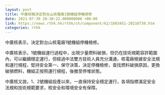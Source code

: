 ```yaml
---
layout: post
title: 中廣核稱決定對台山核電廠1號機組停機檢修
date: 2021-07-30 20:30:22.000000000 +08:00
link: https://news.rthk.hk/rthk/ch/component/k2/1603451-20210730.htm
categories: rthk
---
```


中廣核表示，決定對台山核電廠1號機組停機檢修。

中廣核表示，1號機組運行過程中，出現少量燃料破損，但仍在技術規範容許範圍內，可以繼續穩定運行，但經過中法雙方技術人員充分溝通，核電廠根據安全法規和運行規程，堅持安全第一、保守決策，決定停機檢修，查找燃料破損原因，更換破損燃料，機組正按照運行規程，後撤至停堆狀態。

中廣核又說，1、2號機組投產以來，一直保持安全穩定運行，各項指標滿足安全法規和技術規範要求，核安全和環境安全有保障。
